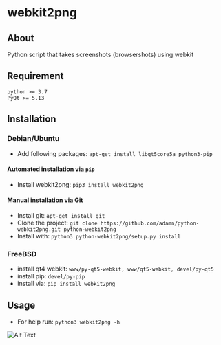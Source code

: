 # webkit2png

## About
Python script that takes screenshots (browsershots) using webkit

## Requirement
    python >= 3.7
    PyQt >= 5.13

## Installation

### Debian/Ubuntu
- Add following packages: ``apt-get install libqt5core5a python3-pip``

#### Automated installation via ```pip```
- Install webkit2png: ```pip3 install webkit2png```

#### Manual installation via Git
- Install git: ``apt-get install git``
- Clone the project: ``git clone https://github.com/adamn/python-webkit2png.git python-webkit2png``
- Install with: ``python3 python-webkit2png/setup.py install``

### FreeBSD
- install qt4 webkit: ```www/py-qt5-webkit, www/qt5-webkit, devel/py-qt5```
- install pip: ``devel/py-pip``
- install via: ``pip install webkit2png``

## Usage
- For help run: ``python3 webkit2png -h``

![Alt Text](http://24.media.tumblr.com/tumblr_m9trixXFHn1rxlmf0o1_400.gif)
